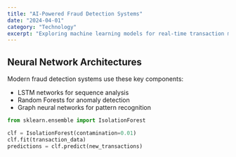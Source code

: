 ```yaml
---
title: "AI-Powered Fraud Detection Systems"
date: "2024-04-01"
category: "Technology"
excerpt: "Exploring machine learning models for real-time transaction monitoring"
---
```


## Neural Network Architectures

Modern fraud detection systems use these key components:

- LSTM networks for sequence analysis
- Random Forests for anomaly detection
- Graph neural networks for pattern recognition

```python
from sklearn.ensemble import IsolationForest

clf = IsolationForest(contamination=0.01)
clf.fit(transaction_data)
predictions = clf.predict(new_transactions)

```
